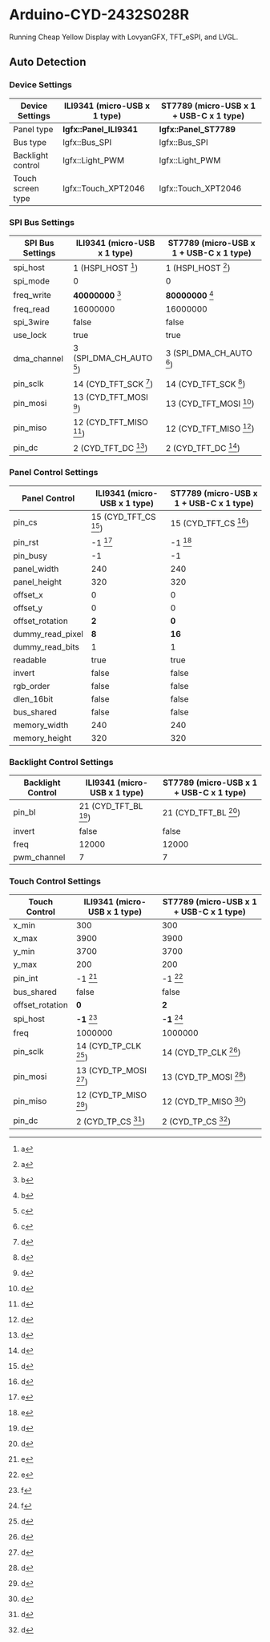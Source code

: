 # Arduino-CYD-2432S028R
Running Cheap Yellow Display with LovyanGFX, TFT_eSPI, and LVGL.

## Auto Detection

### Device Settings

| Device Settings   | ILI9341 (micro-USB x 1 type) | ST7789 (micro-USB x 1 + USB-C x 1 type) |
| ----------------- | ---------------------------- | --------------------------------------- |
| Panel type        | **lgfx::Panel_ILI9341**      | **lgfx::Panel_ST7789**                  |
| Bus type          | lgfx::Bus_SPI                | lgfx::Bus_SPI                           |
| Backlight control | lgfx::Light_PWM              | lgfx::Light_PWM                         |
| Touch screen type | lgfx::Touch_XPT2046          | lgfx::Touch_XPT2046                     |

### SPI Bus Settings

| SPI Bus Settings | ILI9341 (micro-USB x 1 type) | ST7789 (micro-USB x 1 + USB-C x 1 type) |
| ---------------- | ---------------------------- | --------------------------------------- |
| spi_host         | 1 (HSPI_HOST [^1])           | 1 (HSPI_HOST [^1])                      |
| spi_mode         | 0                            | 0                                       |
| freq_write       | **40000000** [^2]            | **80000000** [^2]                       |
| freq_read        | 16000000                     | 16000000                                |
| spi_3wire        | false                        | false                                   |
| use_lock         | true                         | true                                    |
| dma_channel      | 3 (SPI_DMA_CH_AUTO [^3])     | 3 (SPI_DMA_CH_AUTO [^3])                |
| pin_sclk         | 14 (CYD_TFT_SCK [^4])        | 14 (CYD_TFT_SCK [^4])                   |
| pin_mosi         | 13 (CYD_TFT_MOSI [^4])       | 13 (CYD_TFT_MOSI [^4])                  |
| pin_miso         | 12 (CYD_TFT_MISO [^4])       | 12 (CYD_TFT_MISO [^4])                  |
| pin_dc           | 2 (CYD_TFT_DC [^4])          | 2 (CYD_TFT_DC [^4])                     |

### Panel Control Settings

| Panel Control    | ILI9341 (micro-USB x 1 type) | ST7789 (micro-USB x 1 + USB-C x 1 type) |
| ---------------- | ---------------------------- | --------------------------------------- |
| pin_cs           | 15 (CYD_TFT_CS [^4])         | 15 (CYD_TFT_CS [^4])                    |
| pin_rst          | -1 [^5]                      | -1 [^5]                                 |
| pin_busy         | -1                           | -1                                      |
| panel_width      | 240                          | 240                                     |
| panel_height     | 320                          | 320                                     |
| offset_x         | 0                            | 0                                       |
| offset_y         | 0                            | 0                                       |
| offset_rotation  | **2**                        | **0**                                   |
| dummy_read_pixel | **8**                        | **16**                                  |
| dummy_read_bits  | 1                            | 1                                       |
| readable         | true                         | true                                    |
| invert           | false                        | false                                   |
| rgb_order        | false                        | false                                   |
| dlen_16bit       | false                        | false                                   |
| bus_shared       | false                        | false                                   |
| memory_width     | 240                          | 240                                     |
| memory_height    | 320                          | 320                                     |

### Backlight Control Settings

| Backlight Control | ILI9341 (micro-USB x 1 type) | ST7789 (micro-USB x 1 + USB-C x 1 type) |
| ----------------- | ---------------------------- | --------------------------------------- |
| pin_bl            | 21 (CYD_TFT_BL [^4])         | 21 (CYD_TFT_BL [^4])                    |
| invert            | false                        | false                                   |
| freq              | 12000                        | 12000                                   |
| pwm_channel       | 7                            | 7                                       |

### Touch Control Settings

| Touch Control   | ILI9341 (micro-USB x 1 type) | ST7789 (micro-USB x 1 + USB-C x 1 type) |
| --------------- | ---------------------------- | --------------------------------------- |
| x_min           | 300                          | 300                                     |
| x_max           | 3900                         | 3900                                    |
| y_min           | 3700                         | 3700                                    |
| y_max           | 200                          | 200                                     |
| pin_int         | -1 [^5]                      | -1 [^5]                                 |
| bus_shared      | false                        | false                                   |
| offset_rotation | **0**                        | **2**                                   |
| spi_host        | **-1** [^6]                  | **-1** [^6]                             |
| freq            | 1000000                      | 1000000                                 |
| pin_sclk        | 14 (CYD_TP_CLK [^4])         | 14 (CYD_TP_CLK [^4])                    |
| pin_mosi        | 13 (CYD_TP_MOSI [^4])        | 13 (CYD_TP_MOSI [^4])                   |
| pin_miso        | 12 (CYD_TP_MISO [^4])        | 12 (CYD_TP_MISO [^4])                   |
| pin_dc          | 2 (CYD_TP_CS [^4])           | 2 (CYD_TP_CS [^4])                      |

[^1]: a
[^2]: b
[^3]: c
[^4]: d
[^5]: e
[^6]: f
